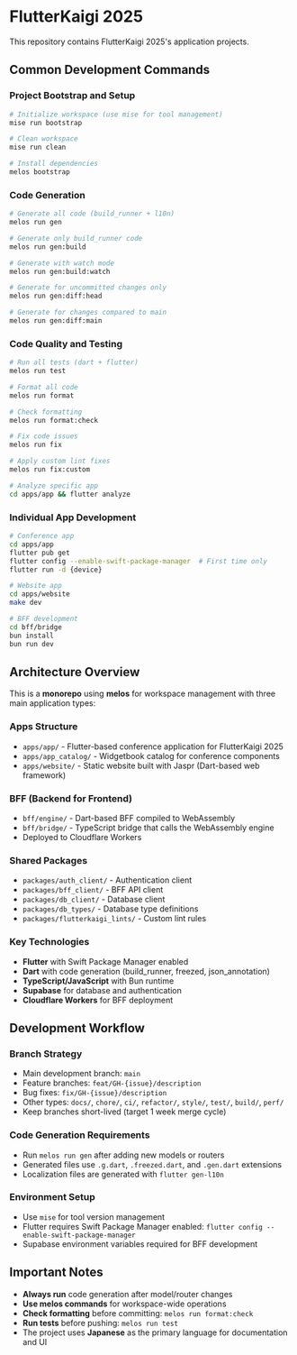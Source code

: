 # FlutterKaigi 2025

This repository contains FlutterKaigi 2025's application projects.

## Common Development Commands

### Project Bootstrap and Setup

```bash
# Initialize workspace (use mise for tool management)
mise run bootstrap

# Clean workspace
mise run clean

# Install dependencies
melos bootstrap
```

### Code Generation

```bash
# Generate all code (build_runner + l10n)
melos run gen

# Generate only build_runner code
melos run gen:build

# Generate with watch mode
melos run gen:build:watch

# Generate for uncommitted changes only
melos run gen:diff:head

# Generate for changes compared to main
melos run gen:diff:main
```

### Code Quality and Testing

```bash
# Run all tests (dart + flutter)
melos run test

# Format all code
melos run format

# Check formatting
melos run format:check

# Fix code issues
melos run fix

# Apply custom lint fixes
melos run fix:custom

# Analyze specific app
cd apps/app && flutter analyze
```

### Individual App Development

```bash
# Conference app
cd apps/app
flutter pub get
flutter config --enable-swift-package-manager  # First time only
flutter run -d {device}

# Website app
cd apps/website
make dev

# BFF development
cd bff/bridge
bun install
bun run dev
```

## Architecture Overview

This is a **monorepo** using **melos** for workspace management with three main application types:

### Apps Structure

- `apps/app/` - Flutter-based conference application for FlutterKaigi 2025
- `apps/app_catalog/` - Widgetbook catalog for conference components
- `apps/website/` - Static website built with Jaspr (Dart-based web framework)

### BFF (Backend for Frontend)

- `bff/engine/` - Dart-based BFF compiled to WebAssembly
- `bff/bridge/` - TypeScript bridge that calls the WebAssembly engine
- Deployed to Cloudflare Workers

### Shared Packages

- `packages/auth_client/` - Authentication client
- `packages/bff_client/` - BFF API client
- `packages/db_client/` - Database client
- `packages/db_types/` - Database type definitions
- `packages/flutterkaigi_lints/` - Custom lint rules

### Key Technologies

- **Flutter** with Swift Package Manager enabled
- **Dart** with code generation (build_runner, freezed, json_annotation)
- **TypeScript/JavaScript** with Bun runtime
- **Supabase** for database and authentication
- **Cloudflare Workers** for BFF deployment

## Development Workflow

### Branch Strategy

- Main development branch: `main`
- Feature branches: `feat/GH-{issue}/description`
- Bug fixes: `fix/GH-{issue}/description`
- Other types: `docs/`, `chore/`, `ci/`, `refactor/`, `style/`, `test/`, `build/`, `perf/`
- Keep branches short-lived (target 1 week merge cycle)

### Code Generation Requirements

- Run `melos run gen` after adding new models or routers
- Generated files use `.g.dart`, `.freezed.dart`, and `.gen.dart` extensions
- Localization files are generated with `flutter gen-l10n`

### Environment Setup

- Use `mise` for tool version management
- Flutter requires Swift Package Manager enabled: `flutter config --enable-swift-package-manager`
- Supabase environment variables required for BFF development

## Important Notes

- **Always run** code generation after model/router changes
- **Use melos commands** for workspace-wide operations
- **Check formatting** before committing: `melos run format:check`
- **Run tests** before pushing: `melos run test`
- The project uses **Japanese** as the primary language for documentation and UI
